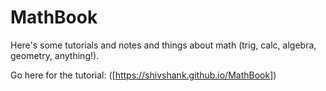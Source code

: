 # MathBook
Here's some tutorials and notes and things about math (trig, calc, algebra, geometry, anything!).

Go here for the tutorial:
([https://shivshank.github.io/MathBook])